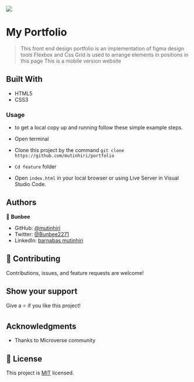 ![](https://img.shields.io/badge/Microverse-blueviolet)

# My Portfolio
>This front end design portfolio is an implementation of figma design tools
>Flexbox  and Css Grid is used to arrange elements in positions in this page 
>This is a mobile version website
## Built With

- HTML5
- CSS3

### Usage
 - to get a local copy up and running follow these simple example steps.

- Open terminal

- Clone this project by the command `git clone https://github.com/mutinhiri/portfolio`

- `Cd feature` folder

- Open `index.html` in your local browser or using Live Server in Visual Studio Code.


## Authors

👤 **Bunbee**

- GitHub: [@mutinhiri](https://github.com/mutinhiri)
- Twitter: [@Bunbee2271](https://twitter.com/@Bunbee2271)
- LinkedIn: [barnabas mutinhiri](https://linkedin.com/in/bunbee)


## 🤝 Contributing

Contributions, issues, and feature requests are welcome!


## Show your support

Give a ⭐️ if you like this project!

## Acknowledgments

- Thanks to Microverse community

## 📝 License

This project is [MIT](./MIT.md) licensed.
